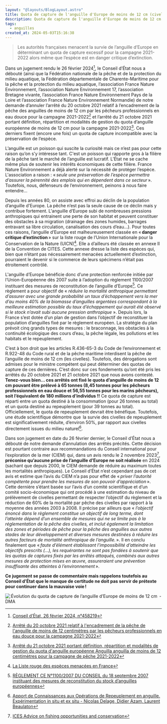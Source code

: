 ```yaml
---
layout: "@layouts/BlogLayout.astro"
title: Quota de capture de l'anguille d'Europe de moins de 12 cm (civelle)
description: Quota de capture de l'anguille d'Europe de moins de 12 cm (civelle)
tags:
  - anguilles
created_at: 2024-05-03T15:16:38
---
```

> Les autorités françaises menacent la survie de l’anguille d’Europe en déterminant un quota de capture excessif pour la campagne 2021-2022 alors même que l’espèce est en danger critique d’extinction.  

Dans un jugement rendu le 26 février 2024[^1], le Conseil d’État nous a débouté (ainsi que la Fédération nationale de la pêche et de la protection du milieu aquatique, la Fédération départementale de Charente-Maritime pour la pêche et la protection du milieu aquatique, l’association France Nature Environnement, l’association Nature Environnement 17, l’association Bretagne vivante, l’association France Nature Environnement Pays de la Loire et l’association France Nature Environnement Normandie) de notre demande d’annuler l’arrêté du 20 octobre 2021 relatif à l’encadrement de la pêche des anguilles de moins de 12 cm par les pêcheurs professionnels en eau douce pour la campagne 2021-2022[^2] et l’arrêté du 21 octobre 2021 portant définition, répartition et modalités de gestion du quota d’anguille européenne de moins de 12 cm pour la campagne 2021-2022[^3]. Ces derniers fixent (encore une fois) un quota de capture incompatible avec la préservation de l’espèce.  

L’anguille est un poisson qui suscite la curiosité mais ce n’est pas pour cette raison qu’on s’y intéresse tant. C'est un poisson qui rapporte gros à la filière de la pêche tant le marché de l’anguille est lucratif. L’État ne se cache même plus de soutenir les intérêts économiques de cette filière. France Nature Environnement a déjà alerté sur la nécessité de protéger l’espèce. L'association a raison : « *seule une préservation de l’espèce permettra d’assurer la pérennité des emplois qui en dépendent dans ce secteur* ». Toutefois, nous, défenseurs de l’environnement, peinons à nous faire entendre... 

Depuis les années 80, on assiste avec effroi au déclin de la population d’anguille d'Europe. La pêche n’est pas la seule cause de ce déclin mais y contribue fortement. L'anguille d’Europe subi de nombreuses pressions anthropiques qui entrainent une perte de son habitat et peuvent constituer des obstacles à sa migration (drainage des zones humides, barrages entravant sa libre circulation, canalisation des cours d’eau...). Pour toutes ces raisons, l’anguille d’Europe est malheureusement classée en « **danger critique d’extinction** » sur la liste rouge de l’Union Internationale pour la Conservation de la Nature (UICN)[^4]. Elle a d’ailleurs été classée en annexe II de la Convention de CITES. Cette annexe dresse la liste des espèces qui, bien que n’étant pas nécessairement menacées actuellement d’extinction, pourraient le devenir si le commerce de leurs spécimens n’était pas étroitement contrôlé. 

L'anguille d’Europe bénéficie donc d’une protection renforcée initiée par l’Union-Européenne dès 2007 suite à l’adoption du règlement 1100/2007 instituant des mesures de reconstitution de l’anguille d’Europe[^5]. Ce règlement a pour objectif de « *réduire la mortalité anthropique permettant d’assurer avec une grande probabilité un taux d’échappement vers la mer d’au moins 40% de la biomasse d’anguilles argentées correspondant à la meilleure estimation possible du taux d’échappement qui aurait été observé si le stock n’avait subi aucune pression anthropique* ». Depuis lors, la France s’est dotée d’un plan de gestion dans l’objectif de reconstituer la population d’anguilles fixé par le règlement européen. La stratégie du plan prévoit cinq grands types de mesures : le braconnage, les obstacles à la continuité écologique des cours d’eau, la pêche légale, les pollutions et les habitats et le repeuplement.  

C’est à bon droit que les articles R.436-65-3 du Code de l’environnement et R.922-48 du Code rural et de la pêche maritime interdisent la pêche de l’anguille de moins de 12 cm (les civelles). Toutefois, des dérogations sont admises pour le ministre compétent qui peut déterminer des quotas de capture de ces dernières. C’est donc sur ces fondements qu’ont été pris les arrêtés du 20 octobre 2021 et 21 octobre 2021 que nous avons contesté. **Tenez-vous bien... ces arrêtés ont fixé le quota d’anguille de moins de 12 cm pouvant être prélevé à 65 tonnes (8,45 tonnes pour les pêcheurs professionnels en eau douce et 56,55 tonnes pour les marins pêcheurs), soit l’équivalent de 180 millions d’individus !!** Ce quota de capture est réparti entre un quota destiné à la consommation (pour 26 tonnes au total) et un quota destiné au repeuplement (pour 39 tonnes au total). Officiellement, le quota de repeuplement devrait être bénéfique. Toutefois, une étude scientifique démontre que  la survie des civelles de repeuplement est significativement réduite, d’environ 50%, par rapport aux civelles directement issues du milieu naturel[^6].

Dans son jugement en date du 26 février dernier, le Conseil d’État nous a débouté de notre demande d’annulation des arrêtés précités. Cette décision est pourtant contraire aux recommandations du Conseil international pour l’exploration de la mer (CIEM) qui, dans un avis rendu le 2 novembre 2023[^7], **préconise qu’aucune prise de l’anguille d’Europe ne soit réalisée** en 2024 (sachant que depuis 2000, le CIEM demande de réduire au maximum toutes les mortalités anthropiques). Le Conseil d’État n’est cependant pas de cet avis et estime que l’avis du CIEM n’a pas pour effet de « *priver l’autorité compétente pour prendre les mesures de son pouvoir d’appréciation* ». Cette dernière s’étant basée sur l’avis d’un comité scientifique et d’un comité socio-économique qui ont procédé à une estimation du niveau de prélèvement de civelles permettant de respecter l’objectif du règlement et la réduction de 60% de la mortalité par pêche des civelles par rapport à la moyenne des années 2003 à 2008. Il précise par ailleurs que « *l’objectif énoncé dans le règlement constitue un objectif de long terme, dont l’atteinte dépend d’un ensemble de mesures qui ne se limite pas à la réglementation de la pêche des civelles, et inclut également la limitation des zones et périodes de pêche pour la pêche des anguilles aux autres stades de leur développement et diverses mesures destinées à réduire les autres facteurs de mortalité anthropique de l’anguille.* ». Il en conclu finalement que « *faute d’élément établissant l’impossibilité d’atteindre les objectifs prescrits (...), les requérantes ne sont pas fondées à soutenir que les quotas de captures fixés par les arrêtés attaqués, combinés aux autres mesures de protection mises en œuvre, assureraient une prévention insuffisante des atteintes à l’environnement* ». 

**Ce jugement se passe de commentaire mais rappelons toutefois au Conseil d’État que le manque de certitude ne doit pas servir de prétexte pour continuer dans la mauvaise voie !**

[^1]: [Conseil d’État, 26 février 2024, n°458219](https://www.conseil-etat.fr/fr/arianeweb/CE/decision/2024-02-26/458219)
[^2]: [Arrêté du 20 octobre 2021 relatif à l'encadrement de la pêche de l'anguille de moins de 12 centimètres par les pêcheurs professionnels en eau douce pour la campagne 2021-2022](https://www.legifrance.gouv.fr/loda/id/JORFTEXT000044271165/)
[^3]: [Arrêté du 21 octobre 2021 portant définition, répartition et modalités de gestion du quota d'anguille européenne Anguilla anguilla de moins de 12 centimètres pour la campagne de pêche 2021-2022](https://www.legifrance.gouv.fr/loda/id/JORFTEXT000044238083/)
[^4]: [La Liste rouge des espèces menacées en France](https://uicn.fr/wp-content/uploads/2019/08/liste-rouge-poissons-d-eau-douce-de-france-metropolitaine.pdf)
[^5]: [RÈGLEMENT CE N°1100/2007 DU CONSEIL du 18 septembre 2007 instituant des mesures de reconstitution du stock d’anguilles européennes](https://eur-lex.europa.eu/legal-content/FR/TXT/PDF/?uri=CELEX:32007R1100&from=CS)
[^6]: [Apport de Connaissances aux Opérations de Repeuplement en anguille. Expérimentation in situ et ex situ - Nicolas Delage, Didier Azam, Laurent Beaulaton](https://hal.science/hal-02935018/document)
[^7]: [ICES Advice on fishing opportunities and conservation](https://ices-library.figshare.com/articles/report/European_eel_i_Anguilla_anguilla_i_throughout_its_natural_range/21907860)


![](/images/uploads/image-png-1-.png " Évolution du quota de capture de l’anguille d’Europe de moins de 12 cm  - DMA ")